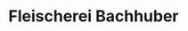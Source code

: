 ---
title: "Fleischerei Bachhuber"
url: /berlin/fleischerei-bachhuber-mexikoplatz/
shop: Metzgerei
---